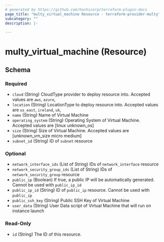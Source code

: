 ```yaml
---
# generated by https://github.com/hashicorp/terraform-plugin-docs
page_title: "multy_virtual_machine Resource - terraform-provider-multy"
subcategory: ""
description: |-
  
---
```


# multy_virtual_machine (Resource)





<!-- schema generated by tfplugindocs -->
## Schema

### Required

- `cloud` (String) CloudType provider to deploy resource into. Accepted values are `aws`, `azure`,
- `location` (String) LocationType to deploy resource into. Accepted values are `us_east`, `ireland`, `uk`,
- `name` (String) Name of Virtual Machine
- `operating_system` (String) Operating System of Virtual Machine. Accepted values are [linux unknown_os]
- `size` (String) Size of Virtual Machine. Accepted values are [unknown_vm_size micro medium]
- `subnet_id` (String) ID of `subnet` resource

### Optional

- `network_interface_ids` (List of String) IDs of `network_interface` resource
- `network_security_group_ids` (List of String) IDs of `network_security_group` resource
- `public_ip` (Boolean) If true, a public IP will be automatically generated. Cannot be used with `public_ip_id`
- `public_ip_id` (String) ID of `public_ip` resource. Cannot be used with `public_ip`
- `public_ssh_key` (String) Public SSH Key of Virtual Machine
- `user_data` (String) User Data script of Virtual Machine that will run on instance launch

### Read-Only

- `id` (String) The ID of this resource.


